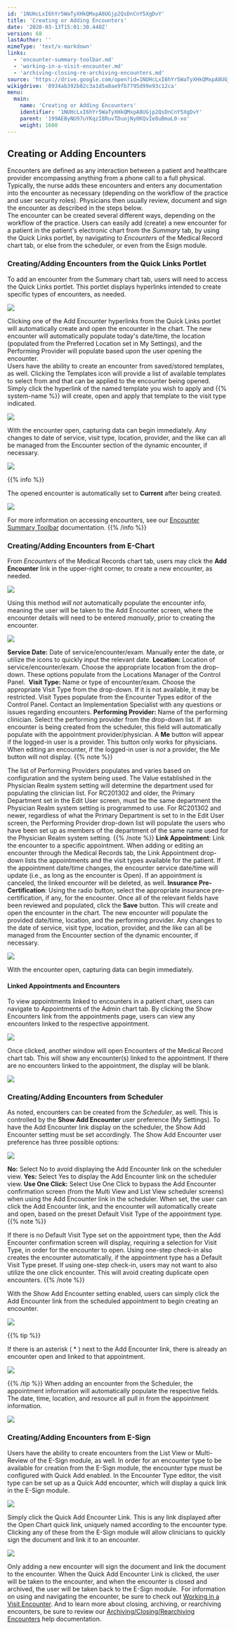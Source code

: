 ```yaml
---
id: '1NUHcLxI6hYr5WaTyXHkQMxpA8UGjp2QsDnCnY5XgDvY'
title: 'Creating or Adding Encounters'
date: '2020-03-13T15:01:30.440Z'
version: 68
lastAuthor: ''
mimeType: 'text/x-markdown'
links:
  - 'encounter-summary-toolbar.md'
  - 'working-in-a-visit-encounter.md'
  - 'archiving-closing-re-archiving-encounters.md'
source: 'https://drive.google.com/open?id=1NUHcLxI6hYr5WaTyXHkQMxpA8UGjp2QsDnCnY5XgDvY'
wikigdrive: '8934ab392b82c3a1d5a8ae9fb7795d99e93c12ca'
menu:
  main:
    name: 'Creating or Adding Encounters'
    identifier: '1NUHcLxI6hYr5WaTyXHkQMxpA8UGjp2QsDnCnY5XgDvY'
    parent: '199AEByNU97uYKqzI8RuvTDuojNy0KQvIe8uBmaL0-xo'
    weight: 1600
---
```

## Creating or Adding Encounters  
  
Encounters are defined as any interaction between a patient and healthcare provider encompassing anything from a phone call to a full physical. Typically, the nurse adds these encounters and enters any documentation into the encounter as necessary (depending on the workflow of the practice and user security roles). Physicians then usually review, document and sign the encounter as described in the steps below.  
The encounter can be created several different ways, depending on the workflow of the practice. Users can easily add (create) a new encounter for a patient in the patient's electronic chart from the *Summary* tab, by using the Quick Links portlet, by navigating to *Encounters* of the Medical Record chart tab, or else from the scheduler, or even from the Esign module.
  
### Creating/Adding Encounters from the Quick Links Portlet  
  
To add an encounter from the Summary chart tab, users will need to access the Quick Links portlet. This portlet displays hyperlinks intended to create specific types of encounters, as needed.
  
![](../creating-or-adding-encounters.assets/1000020100000546000001C249674C9219A48355.png)  

Clicking one of the Add Encounter hyperlinks from the Quick Links portlet will automatically create and open the encounter in the chart. The new encounter will automatically populate today's date/time, the location (populated from the Preferred Location set in My Settings), and the Performing Provider will populate based upon the user opening the encounter.  
Users have the ability to create an encounter from saved/stored templates, as well. Clicking the Templates icon will provide a list of available templates to select from and that can be applied to the encounter being opened. Simply click the hyperlink of the named template you wish to apply and {{% system-name %}} will create, open and apply that template to the visit type indicated.
  
![](../creating-or-adding-encounters.assets/10000201000001C70000017842B10C0E1DB320B6.png)  

With the encounter open, capturing data can begin immediately. Any changes to date of service, visit type, location, provider, and the like can all be managed from the Encounter section of the dynamic encounter, if necessary.
  
![](../creating-or-adding-encounters.assets/1000020100000544000001D2E223D6832EDA8408.png)  

{{% info %}}

The opened encounter is automatically set to **Current** after being created. 
  
![](../creating-or-adding-encounters.assets/1000020100000546000001E43FDB73BDC51F1AB9.png)  

For more information on accessing encounters, see our [Encounter Summary Toolbar](encounter-summary-toolbar.md) documentation.
{{% /info %}}
  
### Creating/Adding Encounters from E-Chart  

From *Encounters* of the Medical Records chart tab, users may click the **Add Encounter** link in the upper-right corner, to create a new encounter, as needed.
  
![](../creating-or-adding-encounters.assets/1000020100000546000001E4F3A1D2D659C47BA6.png)  

Using this method *will not* automatically populate the encounter info, meaning the user will be taken to the Add Encounter screen, where the encounter details will need to be entered *manually*, prior to creating the encounter.
  
![](../creating-or-adding-encounters.assets/1000020100000554000001CD3CEB2C65C644DF9C.png)  

**Service Date:** Date of service/encounter/exam. Manually enter the date, or utilize the icons to quickly input the relevant date.
**Location:** Location of service/encounter/exam. Choose the appropriate location from the drop-down. These options populate from the Locations Manager of the Control Panel. 
**Visit Type:** Name or type of encounter/exam. Choose the appropriate Visit Type from the drop-down. If it is not available, it may be restricted. Visit Types populate from the Encounter Types editor of the Control Panel. Contact an Implementation Specialist with any questions or issues regarding encounters.
**Performing Provider:** Name of the performing clinician. Select the performing provider from the drop-down list. If  an encounter is being created from the scheduler, this field will automatically populate with the appointment provider/physician. A **Me** button will appear if the logged-in user is a provider. This button only works for physicians. When editing an encounter, if the logged-in user is *not* a provider, the Me button will not display.
{{% note %}}

The list of Performing Providers populates and varies based on configuration and the system being used. The Value established in the Physician Realm system setting will determine the department used for populating the clinician list. For RC201302 and older, the Primary Department set in the Edit User screen, must be the same department the Physician Realm system setting is programmed to use. For RC201302 and newer, regardless of what the Primary Department is set to in the Edit User screen, the Performing Provider drop-down list will populate the users who have been set up as members of the department of the same name used for the Physician Realm system setting.
{{% /note %}}
**Link Appointment**: Link the encounter to a specific appointment. When adding or editing an encounter through the Medical Records tab, the Link Appointment drop-down lists the appointments and the visit types available for the patient. If the appointment date/time changes, the encounter service date/time will update (i.e., as long as the encounter is Open). If an appointment is canceled, the linked encounter will be deleted, as well.
**Insurance Pre-Certification**: Using the radio button, select the appropriate insurance pre-certification, if any, for the encounter.
Once all of the relevant fields have been reviewed and populated, click the **Save** button. This will create and open the encounter in the chart. The new encounter will populate the provided date/time, location, and the performing provider. Any changes to the date of service, visit type, location, provider, and the like can all be managed from the Encounter section of the dynamic encounter, if necessary.
  
![](../creating-or-adding-encounters.assets/1000020100000544000001D2E223D6832EDA8408.png)  


With the encounter open, capturing data can begin immediately.  
  
#### Linked Appointments and Encounters  

To view appointments linked to encounters in a patient chart, users can navigate to Appointments of the Admin chart tab. By clicking the Show Encounters link from the appointments page, users can view any encounters linked to the respective appointment.
  
![](../creating-or-adding-encounters.assets/10000201000004AC0000021C30BF49E9D2A510D1.png)  

Once clicked, another window will open Encounters of the Medical Record chart tab. This will show any encounter(s) linked to the appointment. If there are no encounters linked to the appointment, the display will be blank. 
  
![](../creating-or-adding-encounters.assets/10000201000004BD000001479D5341A0BC17E70C.png)  

  
### Creating/Adding Encounters from Scheduler  

As noted, encounters can be created from the *Scheduler*, as well. This is controlled by the **Show Add Encounter** user preference (My Settings). To have the Add Encounter link display on the scheduler, the Show Add Encounter setting must be set accordingly.
The Show Add Encounter user preference has three possible options:
  
![](../creating-or-adding-encounters.assets/10000201000004AB00000234BBDFE8CC3F444EE1.png)  

**No:** Select No to avoid displaying the Add Encounter link on the scheduler view.
**Yes:** Select Yes to display the Add Encounter link on the scheduler view.
**Use One Click:** Select Use One Click to bypass the Add Encounter confirmation screen (from the Multi View and List View scheduler screens) when using the Add Encounter link in the scheduler. When set, the user can click the Add Encounter link, and the encounter will automatically create and open, based on the preset Default Visit Type of the appointment type.
{{% note %}}

If there is no Default Visit Type set on the appointment type, then the Add Encounter confirmation screen will display, requiring a selection for Visit Type, in order for the encounter to open. Using one-step check-in also creates the encounter automatically, if the appointment type has a Default Visit Type preset. If using one-step check-in, users may not want to also utilize the one click encounter. This will avoid creating duplicate open encounters.
{{% /note %}}

With the Show Add Encounter setting enabled, users can simply click the Add Encounter link from the scheduled appointment to begin creating an encounter.
  
![](../creating-or-adding-encounters.assets/10000201000003DD0000010AB026D63F45E412A9.png)  

{{% tip %}}

If there is an asterisk ( * ) next to the Add Encounter link, there is already an encounter open and linked to that appointment.
  
![](../creating-or-adding-encounters.assets/10000201000003DF00000102A274C11DB911EC97.png)  


{{% /tip %}}
When adding an encounter from the Scheduler, the appointment information will automatically populate the respective fields. The date, time, location, and resource all pull in from the appointment information. 
  
![](../creating-or-adding-encounters.assets/10000201000004BD000001B55B80AACE41B231EB.png)  

  
### Creating/Adding Encounters from E-Sign  

Users have the ability to create encounters from the List View or Multi-Review of the E-Sign module, as well. In order for an encounter type to be available for creation from the E-Sign module, the encounter type must be configured with Quick Add enabled. In the Encounter Type editor, the visit type can be set up as a Quick Add encounter, which will display a quick link in the E-Sign module.
  
![](../creating-or-adding-encounters.assets/10000201000004B000000258AACF59766FB24323.png)  

Simply click the Quick Add Encounter Link. This is any link displayed after the Open Chart quick link, uniquely named according to the encounter type. Clicking any of these from the E-Sign module will allow clinicians to quickly sign the document and link it to an encounter.
  
![](../creating-or-adding-encounters.assets/100002010000044500000032CBFC0C443C5253A4.png)  

Only adding a new encounter will sign the document and link the document to the encounter. When the Quick Add Encounter Link is clicked, the user will be taken to the encounter, and when the encounter is closed and archived, the user will be taken back to the E-Sign module. 
For information on using and navigating the encounter, be sure to check out [Working in a Visit Encounter](working-in-a-visit-encounter.md). And to learn more about closing, archiving, or rearchiving encounters, be sure to review our [Archiving/Closing/Rearchiving Encounters](archiving-closing-re-archiving-encounters.md) help documentation.



